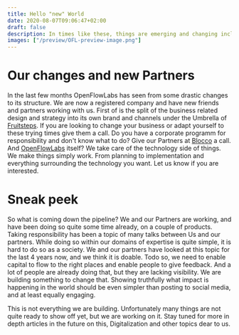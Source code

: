 ```yaml
---
title: Hello "new" World
date: 2020-08-07T09:06:47+02:00
draft: false
description: In times like these, things are emerging and changing including us. The future is coming, and we need to take some responsibility for it. Read more for some sneak peeks about our coming new products that enable you to do so.
images: ["/preview/OFL-preview-image.png"]
---
```


# Our changes and new Partners
In the last few months OpenFlowLabs has seen from some drastic changes to its structure. 
We are now a registered company and have new friends and partners working with us. First of is the split of the 
business related design and strategy into its own brand and channels under the Umbrella of [Fruitsteps](https://www.fruitsteps.com).
If you are looking to change your business or adapt yourself to these trying times give them a call. Do you have
a corporate programm for responsibility and don't know what to do? Give our Partners at [Blocco](https://www.blocolab.com/english) a call.
And [OpenFlowLabs](https://www.openflowlabs.com) itself? We take care of the technology side of things. We make things simply work. 
From planning to implementation and everything surrounding the technology you want. Let us know if you are interested.

# Sneak peek
So what is coming down the pipeline? We and our Partners are working, and have been doing so quite some time already, on 
a couple of products. Taking responsibility has been a topic of many talks between Us and our partners. While doing so within
our domains of expertise is quite simple, it is hard to do so as a society. We and our partners have looked at this topic for the
last 4 years now, and we think it is doable. Todo so, we need to enable capital to flow to the right places and enable people 
to give feedback. And a lot of people are already doing that, but they are lacking visibility. We are building something to change that.
Showing truthfully what impact is happening in the world should be even simpler than posting to social media, and at least equally engaging.

This is not everything we are building. Unfortunately many things are not quite ready to show off yet, but we are working on it.
Stay tuned for more in depth articles in the future on this, Digitalization and other topics dear to us.


